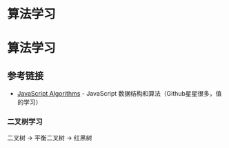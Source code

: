 # 算法学习

# 算法学习

## 参考链接

- [JavaScript Algorithms](https://github.com/trekhleb/javascript-algorithms) - JavaScript 数据结构和算法（Github星星很多，值的学习）

### 二叉树学习

二叉树 -> 平衡二叉树 -> 红黑树
